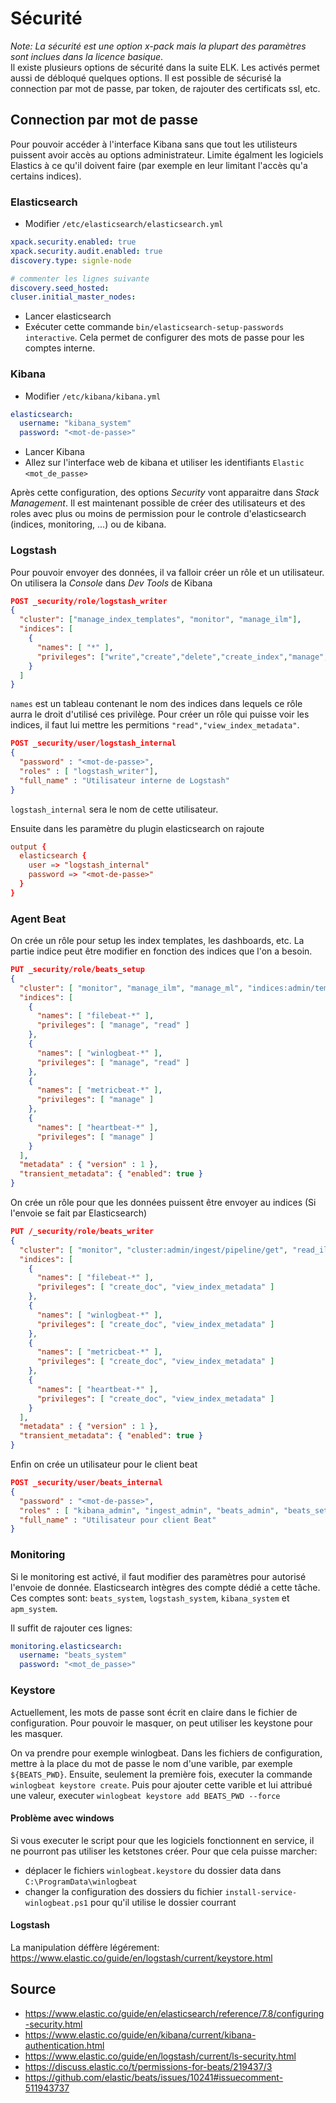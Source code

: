 # Sécurité

*Note: La sécurité est une option x-pack mais la plupart des paramètres sont inclues dans la licence basique*.<br>
Il existe plusieurs options de sécurité dans la suite ELK. Les activés permet aussi de débloqué quelques options.
Il est possible de sécurisé la connection par mot de passe, par token, de rajouter des certificats ssl, etc.

## Connection par mot de passe
Pour pouvoir accéder à l'interface Kibana sans que tout les utilisteurs puissent avoir accès au options administrateur.
Limite égalment les logiciels Elastics à ce qu'il doivent faire (par exemple en leur limitant l'accès qu'a certains indices).

### Elasticsearch
- Modifier `/etc/elasticsearch/elasticsearch.yml`
```yaml
xpack.security.enabled: true
xpack.security.audit.enabled: true
discovery.type: signle-node
```
```yaml
# commenter les lignes suivante
discovery.seed_hosted:
cluser.initial_master_nodes:
``` 
- Lancer elasticsearch
- Exécuter cette commande `bin/elasticsearch-setup-passwords interactive`. Cela permet de configurer des mots de passe pour les comptes interne.

### Kibana
- Modifier `/etc/kibana/kibana.yml`
```yaml
elasticsearch:
  username: "kibana_system"
  password: "<mot-de-passe>"
```
- Lancer Kibana
- Allez sur l'interface web de kibana et utiliser les identifiants `Elastic` `<mot_de_passe>`

Après cette configuration, des options *Security* vont apparaitre dans *Stack Management*.
Il est maintenant possible de créer des utilisateurs et des roles avec plus ou moins de permission pour le controle d'elasticsearch (indices, monitoring, ...) ou de kibana.

### Logstash
Pour pouvoir envoyer des données, il va falloir créer un rôle et un utilisateur. On utilisera la *Console* dans *Dev Tools* de Kibana
```json
POST _security/role/logstash_writer
{
  "cluster": ["manage_index_templates", "monitor", "manage_ilm"], 
  "indices": [
    {
      "names": [ "*" ], 
      "privileges": ["write","create","delete","create_index","manage","manage_ilm"]  
    }
  ]
}
```
`names` est un tableau contenant le nom des indices dans lequels ce rôle aurra le droit d'utilisé ces privilège.
Pour créer un rôle qui puisse voir les indices, il faut lui mettre les permitions `"read","view_index_metadata"`.

```json
POST _security/user/logstash_internal
{
  "password" : "<mot-de-passe>",
  "roles" : [ "logstash_writer"],
  "full_name" : "Utilisateur interne de Logstash"
}
```
`logstash_internal` sera le nom de cette utilisateur.

Ensuite dans les paramètre du plugin elasticsearch on rajoute
```conf
output {
  elasticsearch {
    user => "logstash_internal"
    password => "<mot-de-passe>"
  }
}
```

### Agent Beat
On crée un rôle pour setup les index templates, les dashboards, etc.
La partie indice peut être modifier en fonction des indices que l'on a besoin. 
```json
PUT _security/role/beats_setup
{
  "cluster": [ "monitor", "manage_ilm", "manage_ml", "indices:admin/template/put" ],
  "indices": [
    {
      "names": [ "filebeat-*" ],
      "privileges": [ "manage", "read" ]
    },
    {
      "names": [ "winlogbeat-*" ],
      "privileges": [ "manage", "read" ]
    },
    {
      "names": [ "metricbeat-*" ],
      "privileges": [ "manage" ]
    },
    {
      "names": [ "heartbeat-*" ],
      "privileges": [ "manage" ]
    }
  ],
  "metadata" : { "version" : 1 },
  "transient_metadata": { "enabled": true }
}
```

On crée un rôle pour que les données puissent être envoyer au indices (Si l'envoie se fait par Elasticsearch)
```json
PUT /_security/role/beats_writer
{
  "cluster": [ "monitor", "cluster:admin/ingest/pipeline/get", "read_ilm", "manage_index_templates"],
  "indices": [
    {
      "names": [ "filebeat-*" ],
      "privileges": [ "create_doc", "view_index_metadata" ]
    },
    {
      "names": [ "winlogbeat-*" ],
      "privileges": [ "create_doc", "view_index_metadata" ]
    },
    {
      "names": [ "metricbeat-*" ],
      "privileges": [ "create_doc", "view_index_metadata" ]
    },
    {
      "names": [ "heartbeat-*" ],
      "privileges": [ "create_doc", "view_index_metadata" ]
    }
  ],
  "metadata" : { "version" : 1 },
  "transient_metadata": { "enabled": true }
}
```

Enfin on crée un utilisateur pour le client beat
```json
POST _security/user/beats_internal
{
  "password" : "<mot-de-passe>",
  "roles" : [ "kibana_admin", "ingest_admin", "beats_admin", "beats_setup", "beats_writer"],
  "full_name" : "Utilisateur pour client Beat"
}
```

### Monitoring 
Si le monitoring est activé, il faut modifier des paramètres pour autorisé l'envoie de donnée. Elasticsearch intègres des compte dédié a cette tâche. Ces comptes sont: `beats_system`, `logstash_system`, `kibana_system` et `apm_system`.

Il suffit de rajouter ces lignes:
```yaml
monitoring.elasticsearch:
  username: "beats_system"
  password: "<mot_de_passe>"
```

### Keystore
Actuellement, les mots de passe sont écrit en claire dans le fichier de configuration. Pour pouvoir le masquer, on peut utiliser les keystone pour les masquer.

On va prendre pour exemple winlogbeat.
Dans les fichiers de configuration, mettre à la place du mot de passe le nom d'une varible, par exemple `${BEATS_PWD}`.
Ensuite, seulement la première fois, executer la commande `winlogbeat keystore create`.
Puis pour ajouter cette varible et lui attribué une valeur, executer `winlogbeat keystore add BEATS_PWD --force`

#### Problème avec windows
Si vous executer le script pour que les logiciels fonctionnent en service, il ne pourront pas utiliser les ketstones créer.
Pour que cela puisse marcher:
- déplacer le fichiers `winlogbeat.keystore` du dossier data dans `C:\ProgramData\winlogbeat`
- changer la configuration des dossiers du fichier `install-service-winlogbeat.ps1` pour qu'il utilise le dossier courrant

#### Logstash
La manipulation déffère légérement: https://www.elastic.co/guide/en/logstash/current/keystore.html
## Source
- https://www.elastic.co/guide/en/elasticsearch/reference/7.8/configuring-security.html
- https://www.elastic.co/guide/en/kibana/current/kibana-authentication.html
- https://www.elastic.co/guide/en/logstash/current/ls-security.html
- https://discuss.elastic.co/t/permissions-for-beats/219437/3
- https://github.com/elastic/beats/issues/10241#issuecomment-511943737